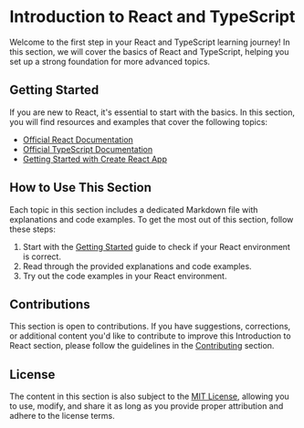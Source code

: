 # Introduction to React and TypeScript

Welcome to the first step in your React and TypeScript learning journey! In this section, we will cover the basics of React and TypeScript, helping you set up a strong foundation for more advanced topics.

## Getting Started

If you are new to React, it's essential to start with the basics. In this section, you will find resources and examples that cover the following topics:

- [Official React Documentation](https://reactjs.org/)
- [Official TypeScript Documentation](https://www.typescriptlang.org/)
- [Getting Started with Create React App](https://create-react-app.dev/docs/getting-started)

## How to Use This Section

Each topic in this section includes a dedicated Markdown file with explanations and code examples. To get the most out of this section, follow these steps:

1. Start with the [Getting Started](getting_started/README.md) guide to check if your React environment is correct.
2. Read through the provided explanations and code examples.
3. Try out the code examples in your React environment.

## Contributions

This section is open to contributions. If you have suggestions, corrections, or additional content you'd like to contribute to improve this Introduction to React section, please follow the guidelines in the [Contributing](../Contributing.md) section.

## License

The content in this section is also subject to the [MIT License](../LICENSE), allowing you to use, modify, and share it as long as you provide proper attribution and adhere to the license terms.
